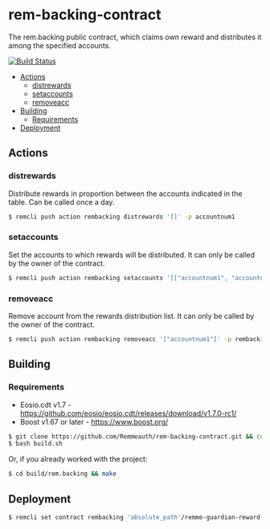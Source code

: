 # rem-backing-contract
The rem.backing public contract, which claims own reward and distributes it among the specified accounts.

[![Build Status](https://travis-ci.com/Remmeauth/remme-guardian-reward-contract.svg?branch=develop)](https://travis-ci.com/Remmeauth/remme-guardian-reward-contract)

  * [Actions](#Actions)
    * [distrewards](#distrewards)
    * [setaccounts](#setaccounts)
    * [removeacc](#removeacc)
  * [Building](#Building)
    * [Requirements](#Requirements)
  * [Deployment](#Deployment)

## Actions

### distrewards

Distribute rewards in proportion between the accounts indicated in the table.
Can be called once a day.
    
```bash
$ remcli push action rembacking distrewards '[]' -p accountnum1
```

### setaccounts

Set the accounts to which rewards will be distributed.
It can only be called by the owner of the contract.

```bash
$ remcli push action rembacking setaccounts '[["accountnum1", "accountnum2"], ["0.5", "0.5"]]' -p rembacking 
```

### removeacc

Remove account from the rewards distribution list.
It can only be called by the owner of the contract.

```bash
$ remcli push action rembacking removeacc '["accountnum1"]' -p rembacking
```

## Building

### Requirements

- Eosio.cdt v1.7 - https://github.com/eosio/eosio.cdt/releases/download/v1.7.0-rc1/
- Boost v1.67 or later - https://www.boost.org/

```bash
$ git clone https://github.com/Remmeauth/rem-backing-contract.git && cd rem-backing-contract
$ bash build.sh
```

Or, if you already worked with the project:

```bash
$ cd build/rem.backing && make
```

## Deployment

```bash
$ remcli set contract rembacking 'absolute_path'/remme-guardian-reward-contract/build/rem.backing --abi rem.backing.abi -p rembacking
```
